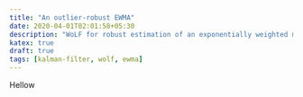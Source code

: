 ```yaml
---
title: "An outlier-robust EWMA"
date: 2020-04-01T02:01:58+05:30
description: "WoLF for robust estimation of an exponentially weighted moving average."
katex: true
draft: true
tags: [kalman-filter, wolf, ewma]
---
```


Hellow